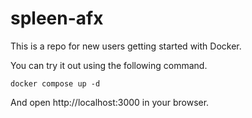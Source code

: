 # spleen-afx

This is a repo for new users getting started with Docker.

You can try it out using the following command.

```docker compose up -d```

And open http://localhost:3000 in your browser.